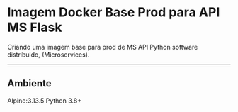 # Imagem Docker Base Prod para API MS Flask

Criando uma imagem base para prod de MS API Python software distribuido, (Microservices).

---

## Ambiente

Alpine:3.13.5
Python 3.8+
